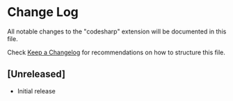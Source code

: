 # Change Log

All notable changes to the "codesharp" extension will be documented in this file.

Check [Keep a Changelog](http://keepachangelog.com/) for recommendations on how to structure this file.

## [Unreleased]

- Initial release